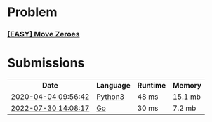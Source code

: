 <h1>Problem</h1>
<h3><a href="https://leetcode.com/problems/move-zeroes/description/">[EASY] Move Zeroes</a></h3>

<h1>Submissions</h1>
<table>
<tr>
<th>Date</th> <th>Language</th> <th>Runtime</th> <th>Memory</th>
</tr>
<tr>
<td> <a href="https://leetcode.com/submissions/detail/319473614/"> 2020-04-04 09:56:42 </a> </td>
<td> <a href="./0283.%20Move%20Zeroes.py"> Python3 </a> </td>
<td> 48 ms </td>
<td> 15.1 mb </td>
</tr>
<tr>
<td> <a href="https://leetcode.com/submissions/detail/760601408/"> 2022-07-30 14:08:17 </a> </td>
<td> <a href="./0283.%20Move%20Zeroes.go"> Go </a> </td>
<td> 30 ms </td>
<td> 7.2 mb </td>
</tr>
</table>